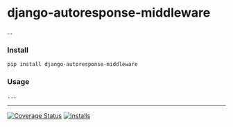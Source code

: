 django-autoresponse-middleware
======
...

### Install
```pip install django-autoresponse-middleware```


### Usage
```python
...
```

----
[![Coverage Status](https://coveralls.io/repos/github/dpep/django-autoresponse-middleware/badge.svg?branch=main)](https://coveralls.io/github/dpep/django-autoresponse-middleware?branch=main)
[![installs](https://img.shields.io/pypi/dm/django-autoresponse-middleware?label=installs)](https://pypi.org/project/django-autoresponse-middleware)
